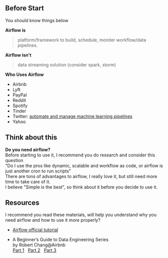 Before Start
------------
You should know things below

**Airflow is**
> platform/framework to build, schedule, moniter workflow/data pipelines.

**Airflow isn't**
> data streaming solution (consider spark, storm)

**Who Uses Airflow**
- Airbnb
- Lyft
- PayPal
- Reddit
- Spotify
- Tinder
- Twitter: [automate and manage machine learning pipelines](https://blog.twitter.com/engineering/en_us/topics/insights/2018/ml-workflows.html)
- Yahoo


Think about this
------------
**Do you need airflow?**
<br>
Before starting to use it, I recommend you do research and consider this question
<br>
"Do I use the pros like dynamic, scalable and workflow as code, or airflow is just another cron to run scripts"
<br>
There are tons of advantages to airflow, I really love it, but still need more time to take care of it.
<br>
I believe "Simple is the best", so think about it before you decide to use it.


Resources
------------
I recommend you read these materials, will help you understand why you need airflow and how to use it more properly?
- [Airflow official tutorial](https://airflow.apache.org/tutorial.html)

- A Beginner’s Guide to Data Engineering Series
  <br> by Robert Chang@Airbnb <br>
  [Part 1](https://medium.com/@rchang/a-beginners-guide-to-data-engineering-part-i-4227c5c457d7)
  &nbsp;
  [Part 2](https://medium.com/@rchang/a-beginners-guide-to-data-engineering-part-ii-47c4e7cbda71)
  &nbsp;
  [Part 3](https://medium.com/@rchang/a-beginners-guide-to-data-engineering-the-series-finale-2cc92ff14b0)
